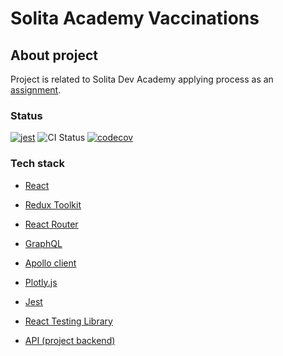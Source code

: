 
# Solita Academy Vaccinations

## About project

Project is related to Solita Dev Academy applying process as an [assignment](https://github.com/solita/vaccine-exercise-2021).

### Status

[![jest](https://jestjs.io/img/jest-badge.svg)](https://github.com/facebook/jest)
![CI Status](https://github.com/RedFoxFinn/solita-academy-vaccine/workflows/frontend/badge.svg)
[![codecov](https://codecov.io/gh/RedFoxFinn/solita-academy-vaccine/branch/frontend/graph/badge.svg?token=HH4X65AVS9)](https://codecov.io/gh/RedFoxFinn/solita-academy-vaccine)

### Tech stack

- [React](https://reactjs.org/) 
- [Redux Toolkit](https://redux-toolkit.js.org/)
- [React Router](https://reactrouter.com/)
- [GraphQL](https://graphql.org/)
- [Apollo client](https://www.apollographql.com/docs/react/)
- [Plotly.js](https://plotly.com/javascript/)

- [Jest](https://jestjs.io/)
- [React Testing Library](https://testing-library.com/docs/react-testing-library/intro)

- [API (project backend)](https://sda-vaccines.herokuapp.com/api)